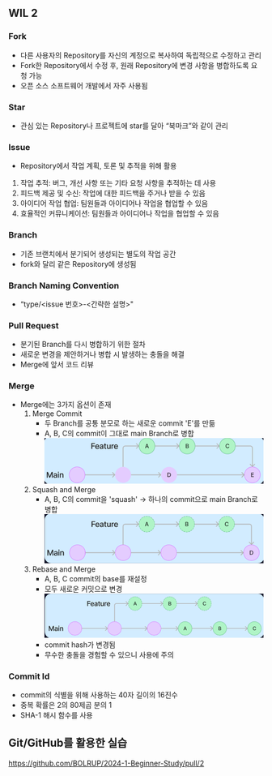 ## WIL 2

### Fork
- 다른 사용자의 Repository를 자신의 계정으로 복사하여 
독립적으로 수정하고 관리
- Fork한 Repository에서 수정 후, 원래 Repository에 변경 사항을 병합하도록 요청 가능
- 오픈 소스 소프트웨어 개발에서 자주 사용됨

### Star
- 관심 있는 Repository나 프로젝트에 star를 달아 
“북마크”와 같이 관리

### Issue
-  Repository에서 작업 계획, 토론 및 추적을 위해 활용
1. 작업 추적: 버그, 개선 사항 또는 기타 요청 사항을 추적하는 데 사용
2. 피드백 제공 및 수신: 작업에 대한 피드백을 주거나 받을 수 있음
3. 아이디어 작업 협업: 팀원들과 아이디어나 작업을 협업할 수 있음
4. 효율적인 커뮤니케이션: 팀원들과 아이디어나 작업을 협업할 수 있음

### Branch
- 기존 브랜치에서 분기되어 생성되는 별도의 작업 공간
- fork와 달리 같은 Repository에 생성됨

### Branch Naming Convention
- “type/<issue 번호>-<간략한 설명>"

### Pull Request
- 분기된 Branch를 다시 병합하기 위한 절차
- 새로운 변경을 제안하거나 병합 시 발생하는 충돌을 해결
- Merge에 앞서 코드 리뷰

### Merge
- Merge에는 3가지 옵션이 존재
    1. Merge Commit
        - 두 Branch를 공통 분모로 하는 새로운 commit 'E'를 만듦
        - A, B, C의 commit이 그대로 main Branch로 병합
        ![alt text](Merge_Commit.png)
    2. Squash and Merge
        - A, B, C의 commit을 'squash' -> 하나의 commit으로 main Branch로 병합
        ![alt text](Squash_and_Merge.png)
    3. Rebase and Merge
        - A, B, C commit의 base를 재설정
        - 모두 새로운 커밋으로 변경
        ![alt text](Rebase_and_Merge.png)
        - commit hash가 변경됨
        - 무수한 충돌을 경험할 수 있으니 사용에 주의

### Commit Id
- commit의 식별을 위해 사용하는 40자 길이의 16진수
- 중복 확률은 2의 80제곱 분의 1
- SHA-1 해시 함수를 사용

## Git/GitHub를 활용한 실습

<https://github.com/BOLRUP/2024-1-Beginner-Study/pull/2>
